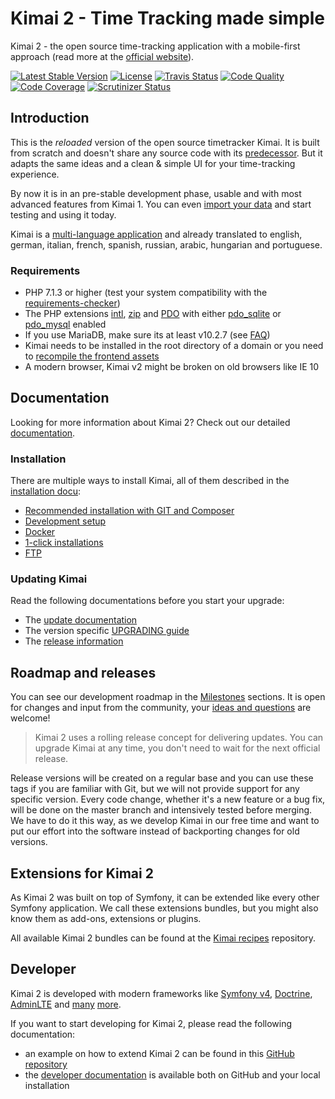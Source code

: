 # Kimai 2 - Time Tracking made simple

Kimai 2 - the open source time-tracking application with a mobile-first approach (read more at the [official website](http://v2.kimai.org)).

[![Latest Stable Version](https://poser.pugx.org/kevinpapst/kimai2/v/stable)](https://packagist.org/packages/kevinpapst/kimai2)
[![License](https://poser.pugx.org/kevinpapst/kimai2/license)](https://packagist.org/packages/kevinpapst/kimai2)
[![Travis Status](https://travis-ci.org/kevinpapst/kimai2.svg?branch=master)](https://travis-ci.org/kevinpapst/kimai2)
[![Code Quality](https://scrutinizer-ci.com/g/kevinpapst/kimai2/badges/quality-score.png?b=master)](https://scrutinizer-ci.com/g/kevinpapst/kimai2/?branch=master)
[![Code Coverage](https://scrutinizer-ci.com/g/kevinpapst/kimai2/badges/coverage.png?b=master)](https://scrutinizer-ci.com/g/kevinpapst/kimai2/?branch=master)
[![Scrutinizer Status](https://scrutinizer-ci.com/g/kevinpapst/kimai2/badges/build.png?b=master)](https://scrutinizer-ci.com/g/kevinpapst/kimai2/build-status/master)

## Introduction

This is the _reloaded_ version of the open source timetracker Kimai.
It is built from scratch and doesn't share any source code with its [predecessor](http://www.kimai.org). 
But it adapts the same ideas and a clean & simple UI for your time-tracking experience.

By now it is in an pre-stable development phase, usable and with most advanced features from Kimai 1. 
You can even [import your data](var/docs/migration_v1.md) and start testing and using it today.

Kimai is a [multi-language application](var/docs/translations.md) and already translated to english, german, italian, french, spanish, russian, arabic, hungarian and portuguese.

### Requirements

- PHP 7.1.3 or higher (test your system compatibility with the [requirements-checker](http://symfony.com/doc/current/reference/requirements.html))
- The PHP extensions [intl](https://php.net/manual/en/book.intl.php), [zip](https://php.net/manual/en/book.zip.php) and [PDO](https://php.net/manual/en/book.pdo.php) with either [pdo_sqlite](https://php.net/manual/en/ref.pdo-sqlite.php) or [pdo_mysql](https://php.net/manual/en/ref.pdo-mysql.php) enabled
- If you use MariaDB, make sure its at least v10.2.7 (see [FAQ](var/docs/faq.md))
- Kimai needs to be installed in the root directory of a domain or you need to [recompile the frontend assets](var/docs/developers.md)
- A modern browser, Kimai v2 might be broken on old browsers like IE 10

## Documentation

Looking for more information about Kimai 2? Check out our detailed [documentation](var/docs/).

### Installation

There are multiple ways to install Kimai, all of them described in the [installation docu](var/docs/installation.md):

- [Recommended installation with GIT and Composer](var/docs/installation.md#recommended-setup)
- [Development setup](var/docs/installation.md#development-installation) 
- [Docker](var/docs/docker.md)
- [1-click installations](var/docs/installation.md#hosting-and-1-click-installations) 
- [FTP](var/docs/installation.md#ftp-installation)

### Updating Kimai

Read the following documentations before you start your upgrade:

- The [update documentation](var/docs/updates.md)
- The version specific [UPGRADING guide](UPGRADING.md)
- The [release information](https://github.com/kevinpapst/kimai2/releases)

## Roadmap and releases

You can see our development roadmap in the [Milestones](https://github.com/kevinpapst/kimai2/milestones) sections.
It is open for changes and input from the community, your [ideas and questions](https://github.com/kevinpapst/kimai2/issues) are welcome!

> Kimai 2 uses a rolling release concept for delivering updates.
> You can upgrade Kimai at any time, you don't need to wait for the next official release.

Release versions will be created on a regular base and you can use these tags if you are familiar with Git, 
but we will not provide support for any specific version.
Every code change, whether it's a new feature or a bug fix, will be done on the master branch and 
intensively tested before merging. We have to do it this way, as we develop Kimai in our free time and want to put our 
effort into the software instead of backporting changes for old versions. 

## Extensions for Kimai 2

As Kimai 2 was built on top of Symfony, it can be extended like every other Symfony application.
We call these extensions bundles, but you might also know them as add-ons, extensions or plugins.

All available Kimai 2 bundles can be found at the [Kimai recipes](https://github.com/kimai/recipes) repository.

## Developer

Kimai 2 is developed with modern frameworks like [Symfony v4](https://github.com/symfony/symfony), [Doctrine](https://github.com/doctrine/),
[AdminLTE](https://github.com/kevinpapst/AdminLTEBundle/) and [many](composer.json) [more](package.json).

If you want to start developing for Kimai 2, please read the following documentation:

- an example on how to extend Kimai 2 can be found in this [GitHub repository](https://github.com/kevinpapst/kimai2-invoice)
- the [developer documentation](var/docs/developers.md) is available both on GitHub and your local installation
